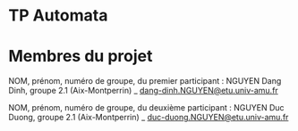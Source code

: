 # TP Automata
# Membres du projet
NOM, prénom, numéro de groupe, du premier participant : NGUYEN Dang Dinh, groupe 2.1 (Aix-Montperrin) _ dang-dinh.NGUYEN@etu.univ-amu.fr

NOM, prénom, numéro de groupe, du deuxième participant : NGUYEN Duc Duong, groupe 2.1 (Aix-Montperrin) _  duc-duong.NGUYEN@etu.univ-amu.fr
